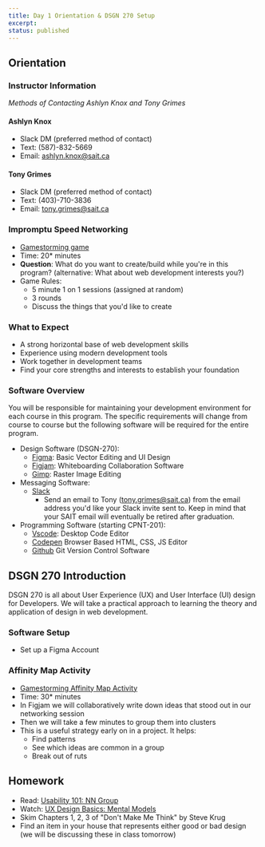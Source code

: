 ```yaml
---
title: Day 1 Orientation & DSGN 270 Setup
excerpt: 
status: published
---
```

## Orientation
### Instructor Information
_Methods of Contacting Ashlyn Knox and Tony Grimes_

#### Ashlyn Knox
- Slack DM (preferred method of contact)
- Text: (587)-832-5669
- Email: ashlyn.knox@sait.ca 

#### Tony Grimes
- Slack DM (preferred method of contact)
- Text: (403)-710-3836
- Email: tony.grimes@sait.ca

### Impromptu Speed Networking
- [Gamestorming game](https://gamestorming.com/impromptu-speed-networking/)
- Time: 20* minutes
- **Question**: What do you want to create/build while you're in this program? (alternative: What about web development interests you?)
- Game Rules:
  - 5 minute 1 on 1 sessions (assigned at random)
  - 3 rounds
  - Discuss the things that you'd like to create

### What to Expect
- A strong horizontal base of web development skills
- Experience using modern development tools
- Work together in development teams
- Find your core strengths and interests to establish your foundation
 
### Software Overview
You will be responsible for maintaining your development environment for each course in this program. The specific requirements will change from course to course but the following software will be required for the entire program.

- Design Software (DSGN-270):
  - [Figma](https://figma.com): Basic Vector Editing and UI Design
  - [Figjam](https://www.figma.com/figjam/): Whiteboarding Collaboration Software 
  - [Gimp](https://www.gimp.org/): Raster Image Editing
- Messaging Software:
  - [Slack](https://slack.com/intl/en-ca/downloads/)
    - Send an email to Tony (tony.grimes@sait.ca) from the email address you'd like your Slack invite sent to. Keep in mind that your SAIT email will eventually be retired after graduation. 
- Programming Software (starting CPNT-201):
  - [Vscode](https://code.visualstudio.com/): Desktop Code Editor
  - [Codepen](https://codepen.io) Browser Based HTML, CSS, JS Editor
  - [Github](https://github.com) Git Version Control Software

## DSGN 270 Introduction

DSGN 270 is all about User Experience (UX) and User Interface (UI) design for Developers. We will take a practical approach to learning the theory and application of design in web development.

### Software Setup
- Set up a Figma Account
### Affinity Map Activity
- [Gamestorming Affinity Map Activity](https://gamestorming.com/?s=affinity+map)
- Time: 30* minutes
- In Figjam we will collaboratively write down ideas that stood out in our networking session
- Then we will take a few minutes to group them into clusters
- This is a useful strategy early on in a project. It helps:
  - Find patterns
  - See which ideas are common in a group
  - Break out of ruts


## Homework
- Read: [Usability 101: NN Group](https://www.nngroup.com/articles/usability-101-introduction-to-usability/)
- Watch: [UX Design Basics: Mental Models](https://www.youtube.com/watch?v=9gM8K4ooavY)
- Skim Chapters 1, 2, 3 of "Don't Make Me Think" by Steve Krug
- Find an item in your house that represents either good or bad design (we will be discussing these in class tomorrow)